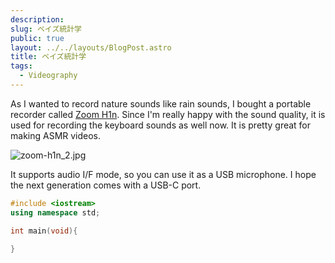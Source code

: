 ```yaml
---
description: 
slug: ベイズ統計学
public: true
layout: ../../layouts/BlogPost.astro
title: ベイズ統計学
tags:
  - Videography
---
```



As I wanted to record nature sounds like rain sounds, I bought a portable recorder called [Zoom H1n](https://amzn.to/3eF2NP9). Since I'm really happy with the sound quality, it is used for recording the keyboard sounds as well now. It is pretty great for making ASMR videos.

![zoom-h1n_2.jpg](/posts/zoom-h1n_zoom-h1-n-2-jpg.jpg)

It supports audio I/F mode, so you can use it as a USB microphone. I hope the next generation comes with a USB-C port.

```c++
#include <iostream>
using namespace std;

int main(void){
    
}
```